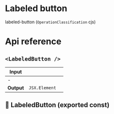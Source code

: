 # Labeled button

labeled-button (`OperationClassification` cjs)



# Api reference

## `<LabeledButton />`

| Input      |    |    |
| ---------- | -- | -- |
| - | | |
| **Output** | `JSX.Element`   |    |



## 📄 LabeledButton (exported const)

